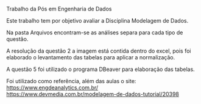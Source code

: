 Trabalho da Pós em Engenharia de Dados


Este trabalho tem por objetivo avaliar a Disciplina Modelagem de Dados. 

Na pasta Arquivos encontram-se as análises separa para cada tipo de questão.

A resolução da questão 2 a imagem está contida dentro do excel, pois foi elaborado o levantamento
das tabelas para aplicar a normalização.

A questão 5 foi utilizado o programa DBeaver para elaboração das tabelas.

Foi utilizado como referência, além das aulas o site:
 https://www.engdeanalytics.com.br/
 https://www.devmedia.com.br/modelagem-de-dados-tutorial/20398
 